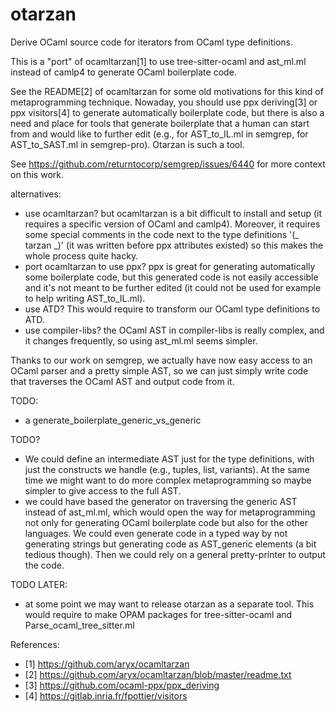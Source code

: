 # otarzan

Derive OCaml source code for iterators from OCaml type definitions.

This is a "port" of ocamltarzan[1] to use tree-sitter-ocaml and ast_ml.ml
instead of camlp4 to generate OCaml boilerplate code.

See the README[2] of ocamltarzan for some old motivations for this
kind of metaprogramming technique. Nowaday, you should use
ppx deriving[3] or ppx visitors[4] to generate automatically boilerplate
code, but there is also a need and place for tools that generate
boilerplate that a human can start from and would like to further edit
(e.g., for AST_to_IL.ml in semgrep, for AST_to_SAST.ml in semgrep-pro).
Otarzan is such a tool.

See https://github.com/returntocorp/semgrep/issues/6440 for more
context on this work.

alternatives:

- use ocamltarzan? but ocamltarzan is a bit difficult to install and
  setup (it requires a specific version of OCaml and camlp4). Moreover,
  it requires some special comments in the code next to the
  type definitions '(_ tarzan _)' (it was written before ppx attributes
  existed) so this makes the whole process quite hacky.
- port ocamltarzan to use ppx? ppx is great for generating automatically
  some boilerplate code, but this generated code is not easily
  accessible and it's not meant to be further edited (it could not
  be used for example to help writing AST_to_IL.ml).
- use ATD? This would require to transform our OCaml type definitions
  to ATD.
- use compiler-libs? the OCaml AST in compiler-libs is really complex,
  and it changes frequently, so using ast_ml.ml seems simpler.

Thanks to our work on semgrep, we actually have now easy access to an
OCaml parser and a pretty simple AST, so we can just simply write code
that traverses the OCaml AST and output code from it.

TODO:

- a generate_boilerplate_generic_vs_generic

TODO?

- We could define an intermediate AST just for the type definitions,
  with just the constructs we handle (e.g., tuples, list, variants).
  At the same time we might want to do more complex metaprogramming
  so maybe simpler to give access to the full AST.
- we could have based the generator on traversing the generic AST instead
  of ast_ml.ml, which would open the way for metaprogramming not only
  for generating OCaml boilerplate code but also for the other languages.
  We could even generate code in a typed way by not generating strings
  but generating code as AST_generic elements (a bit tedious though).
  Then we could rely on a general pretty-printer to output the code.

TODO LATER:

- at some point we may want to release otarzan as a separate tool. This
  would require to make OPAM packages for tree-sitter-ocaml and
  Parse_ocaml_tree_sitter.ml

References:

- [1] https://github.com/aryx/ocamltarzan
- [2] https://github.com/aryx/ocamltarzan/blob/master/readme.txt
- [3] https://github.com/ocaml-ppx/ppx_deriving
- [4] https://gitlab.inria.fr/fpottier/visitors
